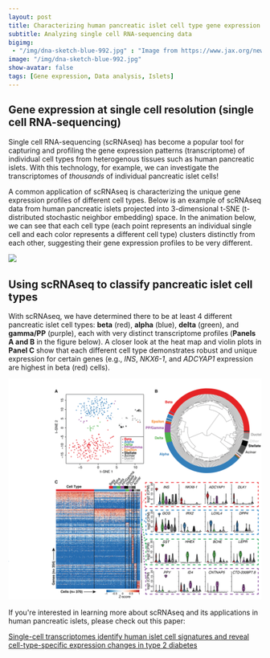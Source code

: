 ```yaml
---
layout: post
title: Characterizing human pancreatic islet cell type gene expression profiles 
subtitle: Analyzing single cell RNA-sequencing data
bigimg: 
 - "/img/dna-sketch-blue-992.jpg" : "Image from https://www.jax.org/news-and-insights/2015/december/single-cell-genomics"
image: "/img/dna-sketch-blue-992.jpg"
show-avatar: false
tags: [Gene expression, Data analysis, Islets]
---
```


## Gene expression at single cell resolution (single cell RNA-sequencing)

Single cell RNA-sequencing (scRNAseq) has become a popular tool for capturing and profiling the gene expression patterns
(transcriptome) of individual cell types from heterogenous tissues such as human pancreatic islets. 
With this technology, for example, we can investigate the transcriptomes of _thousands_ of individual pancreatic islet cells!

A common application of scRNAseq is characterizing the unique gene expression profiles of different cell types. 
Below is an example of scRNAseq data from human pancreatic islets projected into 3-dimensional t-SNE (t-distributed stochastic neighbor embedding) space. In the animation below, we can see that each cell type (each point represents an individual single cell
and each color represents a different cell type) clusters distinctly from each other, suggesting their gene expression profiles
to be very different.

![](/img/Human.pancreatic.islet.scRNAseq.gif)

## Using scRNAseq to classify pancreatic islet cell types

With scRNAseq, we have determined there to be at least 4 different pancreatic islet cell types: **beta** (red),
**alpha** (blue), **delta** (green), and **gamma/PP** (purple), each with very distinct transcriptome profiles
(**Panels A and B** in the figure below). A closer look at the heat map and violin plots in **Panel C** show
that each different cell type demonstrates robust and unique expression for certain genes
(e.g., _INS_, _NKX6-1_, and _ADCYAP1_ expression are highest in beta (red) cells).

![](/img/Lawlor_George_Figure_3.png)

If you're interested in learning more about scRNAseq and its applications in human pancreatic islets, please check out this paper:

[Single-cell transcriptomes identify human islet cell signatures and reveal cell-type-specific expression changes in type 2 diabetes](https://www.ncbi.nlm.nih.gov/pubmed/27864352)

